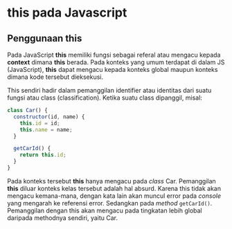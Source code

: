 # this pada Javascript

## Penggunaan this

Pada JavaScript **this** memiliki fungsi sebagai referal atau mengacu kepada **context** dimana **this** berada. Pada konteks yang umum terdapat di dalam JS (JavaScript), **this** dapat mengacu kepada konteks global maupun konteks dimana kode tersebut dieksekusi.

This sendiri hadir dalam pemanggilan identifier atau identitas dari suatu fungsi atau class (classification). Ketika suatu class dipanggil, misal:

```javascript
class Car() {
  constructor(id, name) {
    this.id = id;
    this.name = name;
  }

  getCarId() {
    return this.id;
  }
}
```

Pada konteks tersebut **this** hanya mengacu pada *class* Car. Pemanggilan **this** diluar konteks kelas tersebut adalah hal absurd. Karena this tidak akan mengacu kemana-mana, dengan kata lain akan muncul error pada *console* yang mengarah ke referensi error. Sedangkan pada *method* ```getCarId()```. Pemanggilan dengan this akan mengacu pada tingkatan lebih global daripada methodnya sendiri, yaitu Car.
